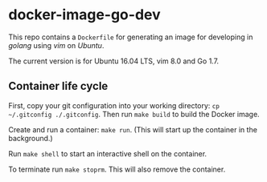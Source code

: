 # docker-image-go-dev

This repo contains a `Dockerfile` for generating an image for developing in *golang*
using *vim* on *Ubuntu*.

The current version is for Ubuntu 16.04 LTS, vim 8.0 and Go 1.7.

## Container life cycle
First, copy your git configuration into your working directory: `cp ~/.gitconfig ./.gitconfig`.
Then run `make build` to build the Docker image.

Create and run a container: `make run`. (This will
start up the container in the background.)

Run `make shell` to start an interactive shell on the container.

To terminate run `make stoprm`. This will also remove the container.
